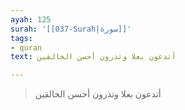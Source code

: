 ```yaml
---
ayah: 125
surah: '[[037-Surah|سورة]]'
tags:
- quran
text: أتدعون بعلا وتذرون أحسن الخالقين

---
```

> أتدعون بعلا وتذرون أحسن الخالقين
